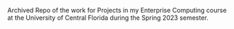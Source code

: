 Archived Repo of the work for Projects in my Enterprise Computing course at the University of Central Florida during the Spring 2023 semester.
